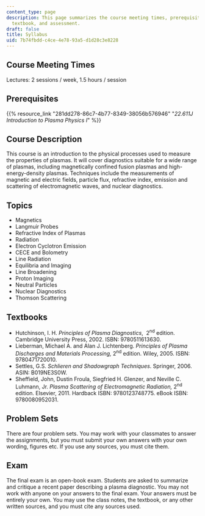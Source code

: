 ```yaml
---
content_type: page
description: This page summarizes the course meeting times, prerequisites, objectives,
  textbook, and assessment.
draft: false
title: Syllabus
uid: 7b74fbdd-c4ce-4e78-93a5-d1d28c3e8228
---
```

## Course Meeting Times

Lectures: 2 sessions / week, 1.5 hours / session

## Prerequisites

{{% resource_link "281dd278-86c7-4b77-8349-38056b576946" "*22.611J Introduction to Plasma Physics I*" %}}

## Course Description

This course is an introduction to the physical processes used to measure the properties of plasmas. It will cover diagnostics suitable for a wide range of plasmas, including magnetically confined fusion plasmas and high-energy-density plasmas. Techniques include the measurements of magnetic and electric fields, particle flux, refractive index, emission and scattering of electromagnetic waves, and nuclear diagnostics.

## Topics

- Magnetics 
- Langmuir Probes
- Refractive Index of Plasmas
- Radiation
- Electron Cyclotron Emission
- CECE and Bolometry
- Line Radiation
- Equilibria and Imaging
- Line Broadening
- Proton Imaging
- Neutral Particles
- Nuclear Diagnostics
- Thomson Scattering

## Textbooks

- Hutchinson, I. H. *Principles of Plasma Diagnostics*,  2<sup>nd</sup> edition. Cambridge University Press, 2002. ISBN: 9780511613630.
- Lieberman, Michael A. and Alan J. Lichtenberg. *Principles of Plasma Discharges and Materials Processing,* 2<sup>nd</sup> edition. Wiley, 2005. ISBN: 9780471720010.
- Settles, G.S. *Schlieren and Shadowgraph Techniques*. Springer, 2006. ASIN: B019NE3S0W.
- Sheffield, John, Dustin Froula, Siegfried H. Glenzer, and Neville C. Luhmann, Jr. *Plasma Scattering of Electromagnetic Radiation,* 2<sup>nd</sup> edition. Elsevier, 2011. Hardback ISBN: 9780123748775. eBook ISBN: 9780080952031.

## Problem Sets

There are four problem sets. You may work with your classmates to answer the assignments, but you must submit your own answers with your own wording, figures etc. If you use any sources, you must cite them.

## Exam

The final exam is an open-book exam. Students are asked to summarize and critique a recent paper describing a plasma diagnostic. You may not work with anyone on your answers to the final exam. Your answers must be entirely your own. You may use the class notes, the textbook, or any other written sources, and you must cite any sources used.